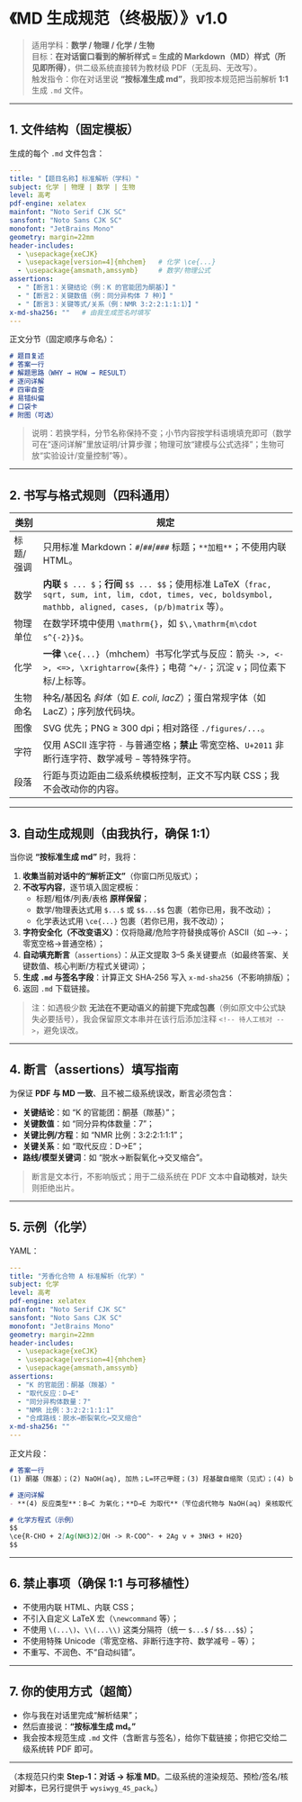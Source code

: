 # 《MD 生成规范（终极版）》v1.0
> 适用学科：**数学 / 物理 / 化学 / 生物**  
> 目标：**在对话窗口看到的解析样式 = 生成的 Markdown（MD）样式（所见即所得）**，供二级系统直接转为教材级 PDF（无乱码、无改写）。  
> 触发指令：你在对话里说 **“按标准生成 md”**，我即按本规范把当前解析 **1:1** 生成 `.md` 文件。

---

## 1. 文件结构（固定模板）
生成的每个 `.md` 文件包含：

```yaml
---
title: "【题目名称】标准解析（学科）"
subject: 化学 | 物理 | 数学 | 生物
level: 高考
pdf-engine: xelatex
mainfont: "Noto Serif CJK SC"
sansfont: "Noto Sans CJK SC"
monofont: "JetBrains Mono"
geometry: margin=22mm
header-includes:
  - \usepackage{xeCJK}
  - \usepackage[version=4]{mhchem}   # 化学 \ce{...}
  - \usepackage{amsmath,amssymb}     # 数学/物理公式
assertions:
  - "【断言1：关键结论（例：K 的官能团为酮基）】"
  - "【断言2：关键数值（例：同分异构体 7 种）】"
  - "【断言3：关键等式/关系（例：NMR 3:2:2:1:1:1）】"
x-md-sha256: ""   # 由我生成签名时填写
---
```

正文分节（固定顺序与命名）：
```markdown
# 题目复述
# 答案一行
# 解题思路（WHY → HOW → RESULT）
# 逐问详解
# 四审自查
# 易错纠偏
# 口袋卡
# 附图（可选）
```

> 说明：若换学科，分节名称保持不变；小节内容按学科语境填充即可（数学可在“逐问详解”里放证明/计算步骤；物理可放“建模与公式选择”；生物可放“实验设计/变量控制”等）。

---

## 2. 书写与格式规则（四科通用）
| 类别 | 规定 |
|---|---|
| 标题/强调 | 只用标准 Markdown：`#`/`##`/`###` 标题；`**加粗**`；不使用内联 HTML。 |
| 数学 | **内联** `$ ... $`；**行间** `$$ ... $$`；使用标准 LaTeX（`frac, sqrt, sum, int, lim, cdot, times, vec, boldsymbol, mathbb, aligned, cases, (p/b)matrix` 等）。 |
| 物理单位 | 在数学环境中使用 `\mathrm{}`，如 `$\,\mathrm{m\cdot s^{-2}}$`。 |
| 化学 | **一律** `\ce{...}`（mhchem）书写化学式与反应：箭头 `->, <->, <=>, \xrightarrow{条件}`；电荷 `^+/-`；沉淀 `v`；同位素下标/上标等。 |
| 生物命名 | 种名/基因名 *斜体*（如 *E. coli*, *lacZ*）；蛋白常规字体（如 LacZ）；序列放代码块。 |
| 图像 | SVG 优先；PNG ≥ 300 dpi；相对路径 `./figures/...`。 |
| 字符 | 仅用 ASCII 连字符 `-` 与普通空格；**禁止** 零宽空格、`U+2011` 非断行连字符、数学减号 `−` 等特殊字符。 |
| 段落 | 行距与页边距由二级系统模板控制，正文不写内联 CSS；我不会改动你的内容。 |

---

## 3. 自动生成规则（由我执行，确保 1:1）
当你说 **“按标准生成 md”** 时，我将：

1) **收集当前对话中的“解析正文”**（你窗口所见版式）；  
2) **不改写内容**，逐节填入固定模板：
   - 标题/粗体/列表/表格 **原样保留**；
   - 数学/物理表达式用 `$...$` 或 `$$...$$` 包裹（若你已用，我不改动）；
   - 化学表达式用 `\ce{...}` 包裹（若你已用，我不改动）；
3) **字符安全化（不改变语义）**：仅将隐藏/危险字符替换成等价 ASCII（如 `−`→`-`；零宽空格→普通空格）；  
4) **自动填充断言**（`assertions`）：从正文提取 3–5 条关键要点（如最终答案、关键数值、核心判断/方程式关键词）；  
5) **生成 `.md` 与签名字段**：计算正文 SHA‑256 写入 `x-md-sha256`（不影响排版）；  
6) 返回 `.md` 下载链接。

> 注：如遇极少数 **无法在不更动语义的前提下完成包裹**（例如原文中公式缺失必要括号），我会保留原文本串并在该行后添加注释 `<!-- 待人工核对 -->`，避免误改。

---

## 4. 断言（assertions）填写指南
为保证 **PDF 与 MD 一致**、且不被二级系统误改，断言必须包含：

- **关键结论**：如 “K 的官能团：酮基（羰基）”；  
- **关键数值**：如 “同分异构体数量：7”；  
- **关键比例/方程**：如 “NMR 比例：3:2:2:1:1:1”；  
- **关键关系**：如 “取代反应：D→E”；  
- **路线/模型关键词**：如 “脱水→断裂氧化→交叉缩合”。

> 断言是文本行，不影响版式；用于二级系统在 PDF 文本中**自动核对**，缺失则拒绝出片。

---

## 5. 示例（化学）
YAML：
```yaml
---
title: "芳香化合物 A 标准解析（化学）"
subject: 化学
level: 高考
pdf-engine: xelatex
mainfont: "Noto Serif CJK SC"
sansfont: "Noto Sans CJK SC"
monofont: "JetBrains Mono"
geometry: margin=22mm
header-includes:
  - \usepackage{xeCJK}
  - \usepackage[version=4]{mhchem}
  - \usepackage{amsmath,amssymb}
assertions:
  - "K 的官能团：酮基（羰基）"
  - "取代反应：D→E"
  - "同分异构体数量：7"
  - "NMR 比例：3:2:2:1:1:1"
  - "合成路线：脱水→断裂氧化→交叉缩合"
x-md-sha256: ""
---
```

正文片段：
```markdown
# 答案一行
(1) 酮基（羰基）；(2) NaOH(aq), 加热；L=环己甲醛；(3) 羟基酸自缩聚（见式）；(4) b；(5) 7；示例 C6H5–CH(CH3)–COOH；(6) 叔丁醇→异丁烯→丙酮；丙酮+糠醛（碱）→糠叉丙酮。

# 逐问详解
- **(4) 反应类型**：B→C 为氧化；**D→E 为取代**（苄位卤代物与 NaOH(aq) 亲核取代）；E→F 为氧化；F→H 为银镜氧化。

# 化学方程式（示例）
$$
\ce{R-CHO + 2[Ag(NH3)2]OH -> R-COO^- + 2Ag v + 3NH3 + H2O}
$$
```

---

## 6. 禁止事项（确保 1:1 与可移植性）
- 不使用内联 HTML、内联 CSS；  
- 不引入自定义 LaTeX 宏（`\newcommand` 等）；  
- 不使用 `\(...\)`、`\\(...\\)` 这类分隔符（统一 `$...$` / `$$...$$`）；  
- 不使用特殊 Unicode（零宽空格、非断行连字符、数学减号 `−` 等）；  
- 不重写、不润色、不“自动纠错”。

---

## 7. 你的使用方式（超简）
- 你与我在对话里完成“解析结果”；  
- 然后直接说：**“按标准生成 md。”**  
- 我会按本规范生成 `.md` 文件（含断言与签名），给你下载链接；你把它交给二级系统转 PDF 即可。

---

（本规范只约束 **Step‑1：对话 → 标准 MD**。二级系统的渲染规范、预检/签名/核对脚本，已另行提供于 `wysiwyg_4S_pack`。）
